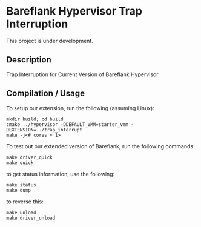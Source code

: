 # Bareflank Hypervisor Trap Interruption
This project is under development.
## Description
Trap Interruption for Current Version of Bareflank Hypervisor

## Compilation / Usage

To setup our extension, run the following (assuming Linux):

```
mkdir build; cd build
cmake ../hypervisor -DDEFAULT_VMM=starter_vmm -DEXTENSION=../trap_interrupt
make -j<# cores + 1>
```

To test out our extended version of Bareflank, run the following commands:

```
make driver_quick
make quick
```

to get status information, use the following:

```
make status
make dump
```

to reverse this:

```
make unload
make driver_unload
```
